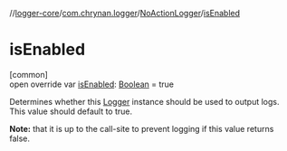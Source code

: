 //[logger-core](../../../index.md)/[com.chrynan.logger](../index.md)/[NoActionLogger](index.md)/[isEnabled](is-enabled.md)

# isEnabled

[common]\
open override var [isEnabled](is-enabled.md): [Boolean](https://kotlinlang.org/api/latest/jvm/stdlib/kotlin/-boolean/index.html) = true

Determines whether this [Logger](../-logger/index.md) instance should be used to output logs. This value should default to true.

**Note:** that it is up to the call-site to prevent logging if this value returns false.
